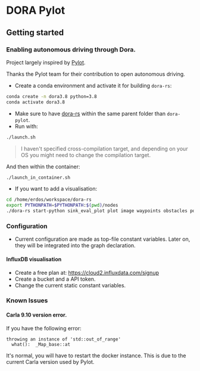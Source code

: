 # DORA Pylot
## Getting started
### Enabling autonomous driving through Dora.

Project largely inspired by [Pylot](https://github.com/erdos-project/pylot).

Thanks the Pylot team for their contribution to open autonomous driving.

- Create a conda environment and activate it for building `dora-rs`:
```bash
conda create -n dora3.8 python=3.8
conda activate dora3.8
```
- Make sure to have [dora-rs](https://github.com/futurewei-tech/dora-rs) within the same parent folder than `dora-pylot`.
- Run with:
```bash
./launch.sh
```
> I haven't specified cross-compilation target, and depending on your OS you might need to change the compilation target.

And then within the container:
```bash
./launch_in_container.sh
```

- If you want to add a visualisation:

```bash
cd /home/erdos/workspace/dora-rs
export PYTHONPATH=$PYTHONPATH:$(pwd)/nodes
./dora-rs start-python sink_eval_plot plot image waypoints obstacles pose &
```

### Configuration

- Current configuration are made as top-file constant variables. Later on, they will be integrated into the graph declaration.

#### InfluxDB visualisation

- Create a free plan at:  https://cloud2.influxdata.com/signup
- Create a bucket and a API token.
- Change the current static constant variables.
### Known Issues

#### Carla 9.10 version error.
If you have the following error:
```
throwing an instance of 'std::out_of_range'
  what():  _Map_base::at
```
It's normal, you will have to restart the docker instance. This is due to the current Carla version used by Pylot.

